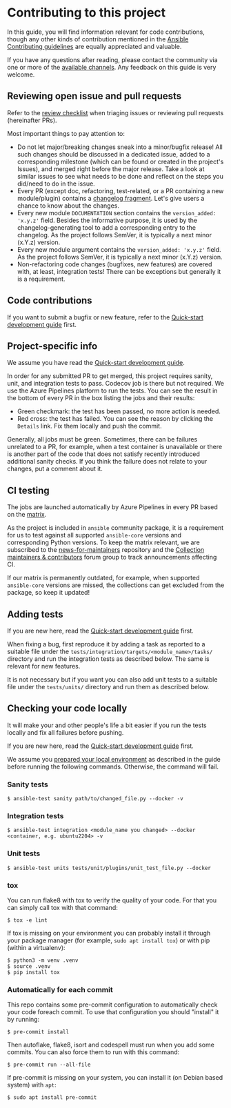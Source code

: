 # Contributing to this project

In this guide, you will find information relevant for code contributions, though any other kinds of contribution mentioned in the [Ansible Contributing guidelines](https://docs.ansible.com/ansible/devel/community/index.html) are equally appreciated and valuable.

If you have any questions after reading, please contact the community via one or more of the [available channels](https://github.com/ansible-collections/community.postgresql#communication). Any feedback on this guide is very welcome.

## Reviewing open issue and pull requests

Refer to the [review checklist](https://docs.ansible.com/ansible/devel/community/collection_contributors/collection_reviewing.html) when triaging issues or reviewing pull requests (hereinafter PRs).

Most important things to pay attention to:

- Do not let major/breaking changes sneak into a minor/bugfix release! All such changes should be discussed in a dedicated issue, added to a corresponding milestone (which can be found or created in the project's Issues), and merged right before the major release. Take a look at similar issues to see what needs to be done and reflect on the steps you did/need to do in the issue.
- Every PR (except doc, refactoring, test-related, or a PR containing a new module/plugin) contains a [changelog fragment](https://docs.ansible.com/ansible/latest/community/development_process.html#creating-a-changelog-fragment). Let's give users a chance to know about the changes.
- Every new module `DOCUMENTATION` section contains the `version_added: 'x.y.z'` field. Besides the informative purpose, it is used by the changelog-generating tool to add a corresponding entry to the changelog. As the project follows SemVer, it is typically a next minor (x.Y.z) version.
- Every new module argument contains the `version_added: 'x.y.z'` field. As the project follows SemVer, it is typically a next minor (x.Y.z) version.
- Non-refactoring code changes (bugfixes, new features) are covered with, at least, integration tests! There can be exceptions but generally it is a requirement.

## Code contributions

If you want to submit a bugfix or new feature, refer to the [Quick-start development guide](https://docs.ansible.com/ansible/devel/community/create_pr_quick_start.html) first.

## Project-specific info

We assume you have read the [Quick-start development guide](https://docs.ansible.com/ansible/devel/community/create_pr_quick_start.html).

In order for any submitted PR to get merged, this project requires sanity, unit, and integration tests to pass.
Codecov job is there but not required.
We use the Azure Pipelines platform to run the tests.
You can see the result in the bottom of every PR in the box listing the jobs and their results:

- Green checkmark: the test has been passed, no more action is needed.
- Red cross: the test has failed. You can see the reason by clicking the ``Details`` link. Fix them locally and push the commit.

Generally, all jobs must be green.
Sometimes, there can be failures unrelated to a PR, for example, when a test container is unavailable or there is another part of the code that does not satisfy recently introduced additional sanity checks.
If you think the failure does not relate to your changes, put a comment about it.

## CI testing

The jobs are launched automatically by Azure Pipelines in every PR based on the [matrix](https://github.com/ansible-collections/community.postgresql/blob/main/.azure-pipelines/azure-pipelines.yml).

As the project is included in `ansible` community package, it is a requirement for us to test against all supported `ansible-core` versions and corresponding Python versions.
To keep the matrix relevant, we are subscribed to the [news-for-maintainers](https://github.com/ansible-collections/news-for-maintainers) repository and the [Collection maintainers & contributors](https://forum.ansible.com/g/CollectionMaintainer) forum group to track announcements affecting CI.

If our matrix is permanently outdated, for example, when supported `ansible-core` versions are missed, the collections can get excluded from the package, so keep it updated!

## Adding tests

If you are new here, read the [Quick-start development guide](https://docs.ansible.com/ansible/devel/community/create_pr_quick_start.html) first.

When fixing a bug, first reproduce it by adding a task as reported to a suitable file under the ``tests/integration/targets/<module_name>/tasks/`` directory and run the integration tests as described below. The same is relevant for new features.

It is not necessary but if you want you can also add unit tests to a suitable file under the ``tests/units/`` directory and run them as described below.

## Checking your code locally

It will make your and other people's life a bit easier if you run the tests locally and fix all failures before pushing.

If you are new here, read the [Quick-start development guide](https://docs.ansible.com/ansible/devel/community/create_pr_quick_start.html) first.

We assume you [prepared your local environment](https://docs.ansible.com/ansible/devel/community/create_pr_quick_start.html#prepare-your-environment) as described in the guide before running the following commands. Otherwise, the command will fail.

### Sanity tests

``` console
$ ansible-test sanity path/to/changed_file.py --docker -v
```

### Integration tests

``` console
$ ansible-test integration <module_name you changed> --docker <container, e.g. ubuntu2204> -v
```

### Unit tests

``` console
$ ansible-test units tests/unit/plugins/unit_test_file.py --docker
```

### tox

You can run flake8 with tox to verify the quality of your code. For that you
can simply call tox with that command:
``` console
$ tox -e lint
```

If tox is missing on your environment you can probably install it through
your package manager (for example, `sudo apt install tox`) or with pip (within a
virtualenv):

``` console
$ python3 -m venv .venv
$ source .venv
$ pip install tox
```

### Automatically for each commit

This repo contains some pre-commit configuration to automatically check your
code foreach commit. To use that configuration you should "install" it by
running:

``` console
$ pre-commit install
```

Then autoflake, flake8, isort and codespell must run when you add some commits.
You can also force them to run with this command:

``` console
$ pre-commit run --all-file
```

If pre-commit is missing on your system, you can install it (on Debian based
system) with `apt`:

``` console
$ sudo apt install pre-commit
```
